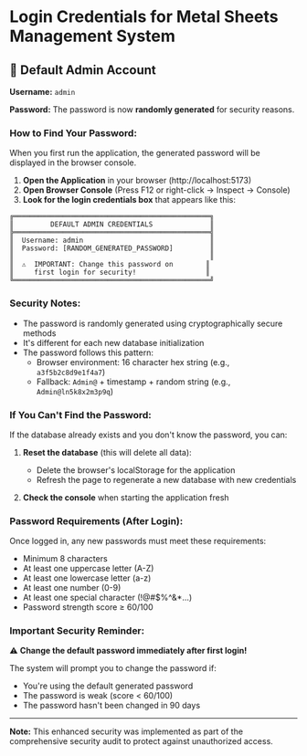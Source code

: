 # Login Credentials for Metal Sheets Management System

## 🔐 Default Admin Account

**Username:** `admin`

**Password:** The password is now **randomly generated** for security reasons.

### How to Find Your Password:

When you first run the application, the generated password will be displayed in the browser console.

1. **Open the Application** in your browser (http://localhost:5173)
2. **Open Browser Console** (Press F12 or right-click → Inspect → Console)
3. **Look for the login credentials box** that appears like this:

```
╔════════════════════════════════════════════════╗
║         DEFAULT ADMIN CREDENTIALS              ║
╠════════════════════════════════════════════════╣
║  Username: admin                               ║
║  Password: [RANDOM_GENERATED_PASSWORD]         ║
║                                                ║
║  ⚠️  IMPORTANT: Change this password on        ║
║     first login for security!                 ║
╚════════════════════════════════════════════════╝
```

### Security Notes:

- The password is randomly generated using cryptographically secure methods
- It's different for each new database initialization
- The password follows this pattern:
  - Browser environment: 16 character hex string (e.g., `a3f5b2c8d9e1f4a7`)
  - Fallback: `Admin@` + timestamp + random string (e.g., `Admin@ln5k8x2m3p9q`)

### If You Can't Find the Password:

If the database already exists and you don't know the password, you can:

1. **Reset the database** (this will delete all data):
   - Delete the browser's localStorage for the application
   - Refresh the page to regenerate a new database with new credentials

2. **Check the console** when starting the application fresh

### Password Requirements (After Login):

Once logged in, any new passwords must meet these requirements:
- Minimum 8 characters
- At least one uppercase letter (A-Z)
- At least one lowercase letter (a-z)
- At least one number (0-9)
- At least one special character (!@#$%^&*...)
- Password strength score ≥ 60/100

### Important Security Reminder:

⚠️ **Change the default password immediately after first login!**

The system will prompt you to change the password if:
- You're using the default generated password
- The password is weak (score < 60/100)
- The password hasn't been changed in 90 days

---

**Note:** This enhanced security was implemented as part of the comprehensive security audit to protect against unauthorized access.